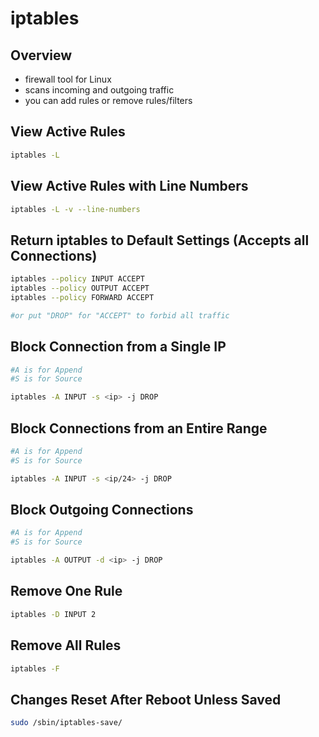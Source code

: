 # iptables

## Overview

* firewall tool for Linux
* scans incoming and outgoing traffic
* you can add rules or remove rules/filters

## View Active Rules

```bash
iptables -L
```

## View Active Rules with Line Numbers

```bash
iptables -L -v --line-numbers
```

## Return iptables to Default Settings (Accepts all Connections)

```bash
iptables --policy INPUT ACCEPT
iptables --policy OUTPUT ACCEPT
iptables --policy FORWARD ACCEPT

#or put "DROP" for "ACCEPT" to forbid all traffic
```

## Block Connection from a Single IP

```bash
#A is for Append
#S is for Source

iptables -A INPUT -s <ip> -j DROP
```

## Block Connections from an Entire Range

```bash
#A is for Append
#S is for Source

iptables -A INPUT -s <ip/24> -j DROP
```

## Block Outgoing Connections

```bash
#A is for Append
#S is for Source

iptables -A OUTPUT -d <ip> -j DROP
```

## Remove One Rule

```bash
iptables -D INPUT 2
```

## Remove All Rules

```bash
iptables -F
```

## Changes Reset After Reboot Unless Saved

```bash
sudo /sbin/iptables-save/
```
